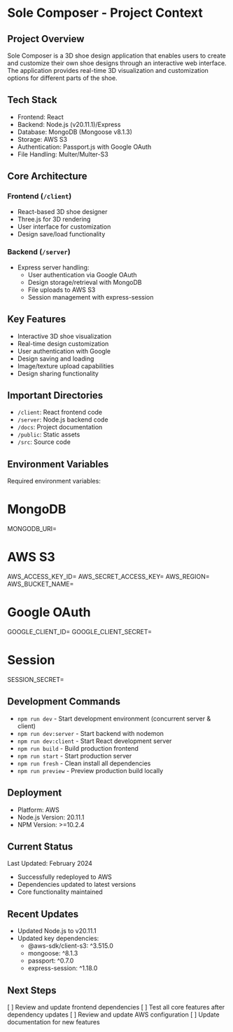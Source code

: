 # Sole Composer - Project Context

## Project Overview
Sole Composer is a 3D shoe design application that enables users to create and customize their own shoe designs through an interactive web interface. The application provides real-time 3D visualization and customization options for different parts of the shoe.

## Tech Stack
- Frontend: React
- Backend: Node.js (v20.11.1)/Express
- Database: MongoDB (Mongoose v8.1.3)
- Storage: AWS S3
- Authentication: Passport.js with Google OAuth
- File Handling: Multer/Multer-S3

## Core Architecture
### Frontend (`/client`)
- React-based 3D shoe designer
- Three.js for 3D rendering
- User interface for customization
- Design save/load functionality

### Backend (`/server`)
- Express server handling:
  - User authentication via Google OAuth
  - Design storage/retrieval with MongoDB
  - File uploads to AWS S3
  - Session management with express-session

## Key Features
- Interactive 3D shoe visualization
- Real-time design customization
- User authentication with Google
- Design saving and loading
- Image/texture upload capabilities
- Design sharing functionality

## Important Directories
- `/client`: React frontend code
- `/server`: Node.js backend code
- `/docs`: Project documentation
- `/public`: Static assets
- `/src`: Source code

## Environment Variables
Required environment variables:

# MongoDB
MONGODB_URI=

# AWS S3
AWS_ACCESS_KEY_ID=
AWS_SECRET_ACCESS_KEY=
AWS_REGION=
AWS_BUCKET_NAME=

# Google OAuth
GOOGLE_CLIENT_ID=
GOOGLE_CLIENT_SECRET=

# Session
SESSION_SECRET=

## Development Commands
- `npm run dev` - Start development environment (concurrent server & client)
- `npm run dev:server` - Start backend with nodemon
- `npm run dev:client` - Start React development server
- `npm run build` - Build production frontend
- `npm run start` - Start production server
- `npm run fresh` - Clean install all dependencies
- `npm run preview` - Preview production build locally

## Deployment
- Platform: AWS
- Node.js Version: 20.11.1
- NPM Version: >=10.2.4

## Current Status
Last Updated: February 2024
- Successfully redeployed to AWS
- Dependencies updated to latest versions
- Core functionality maintained

## Recent Updates
- Updated Node.js to v20.11.1
- Updated key dependencies:
  - @aws-sdk/client-s3: ^3.515.0
  - mongoose: ^8.1.3
  - passport: ^0.7.0
  - express-session: ^1.18.0

## Next Steps
[ ] Review and update frontend dependencies
[ ] Test all core features after dependency updates
[ ] Review and update AWS configuration
[ ] Update documentation for new features